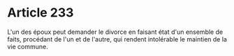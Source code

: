 # Article 233

L'un des époux peut demander le divorce en faisant état d'un ensemble de faits, procédant de l'un et de l'autre, qui rendent intolérable le maintien de la vie commune.